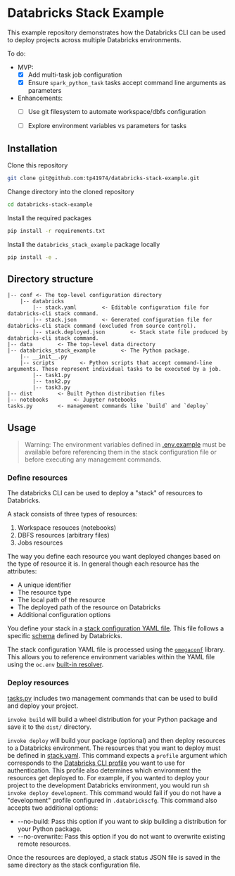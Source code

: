 # Databricks Stack Example

This example repository demonstrates how the Databricks CLI can be used
to deploy projects across multiple Databricks environments.

To do:

- MVP:
    - [X] Add multi-task job configuration
    - [X] Ensure `spark_python_task` tasks accept command line arguments as parameters
- Enhancements:
    - [ ] Use git filesystem to automate workspace/dbfs configuration
    - [ ] Explore environment variables vs parameters for tasks


## Installation

Clone this repository

```sh
git clone git@github.com:tp41974/databricks-stack-example.git
```

Change directory into the cloned repository

```sh
cd databricks-stack-example
```

Install the required packages

```sh
pip install -r requirements.txt
```

Install the `databricks_stack_example` package locally

```sh
pip install -e .
```

## Directory structure

```
|-- conf <- The top-level configuration directory
    |-- databricks
        |-- stack.yaml        <- Editable configuration file for databricks-cli stack command.
        |-- stack.json        <- Generated configuration file for databricks-cli stack command (excluded from source control).
        |-- stack.deployed.json        <- Stack state file produced by databricks-cli stack command.
|-- data        <- The top-level data directory
|-- databricks_stack_example        <- The Python package.
    |-- __init__.py
    |-- scripts        <- Python scripts that accept command-line arguments. These represent individual tasks to be executed by a job.
        |-- task1.py
        |-- task2.py
        |-- task3.py
|-- dist        <- Built Python distribution files
|-- notebooks        <- Jupyter notebooks
tasks.py        <- management commands like `build` and `deploy`
```

## Usage

> Warning: The environment variables defined in [.env.example](./.env.example)
> must be available before referencing them in the stack configuration file
> or before executing any management commands.

### Define resources

The databricks CLI can be used to deploy a "stack" of resources to Databricks.

A stack consists of three types of resources:

1. Workspace resouces (notebooks)
2. DBFS resources (arbitrary files)
3. Jobs resources

The way you define each resource you want deployed changes based on the type
of resource it is. In general though each resource has the attributes:

- A unique identifier
- The resource type
- The local path of the resource
- The deployed path of the resource on Databricks
- Additional configuration options

You define your stack in a
[stack configuration YAML file](./conf/databricks/stack.yaml).
This file follows a specific
[schema](https://docs.microsoft.com/en-us/azure/databricks/dev-tools/cli/stack-cli#--stack-configuration-template-schema)
defined by Databricks.

The stack configuration YAML file is processed using the
[`omegaconf`](https://omegaconf.readthedocs.io/en/2.1_branch/index.html#) library.
This allows you to reference environment variables within the YAML file using
the `oc.env` [built-in resolver](https://omegaconf.readthedocs.io/en/2.1_branch/usage.html#built-in-resolvers).

### Deploy resources

[tasks.py](./tasks.py) includes two management commands that can be used to
build and deploy your project.

`invoke build` will build a wheel distribution for your Python package and
save it to the `dist/` directory.

`invoke deploy` will build your package (optional) and then deploy resources
to a Databricks environment. The resources that you want to deploy must be
defined in [stack.yaml](./conf/databricks/stack.yaml). This command expects a
`profile` argument which corresponds to the
[Databricks CLI profile](https://docs.microsoft.com/en-us/azure/databricks/dev-tools/cli/#--set-up-authentication) you want to use for authentication.
This profile also determines which environment the resources get deployed to.
For example, if you wanted to deploy your project to the development
Databricks environment, you would run ```sh invoke deploy development```.
This command would fail if you do not have a "development" profile configured
in `.databrickscfg`. This command also accepts two additional options:

- --no-build: Pass this option if you want to skip building a distribution for your Python package.
- --no-overwrite: Pass this option if you do not want to overwrite existing remote resources.

Once the resources are deployed, a stack status JSON file is saved in the same
directory as the stack configuration file.